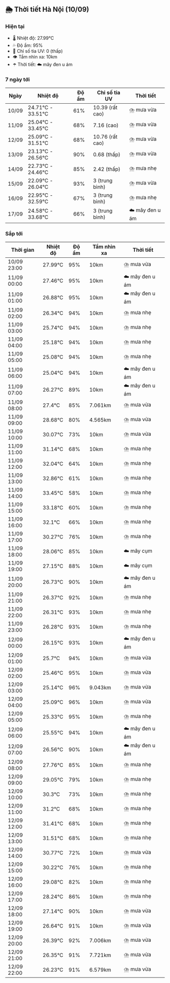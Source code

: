 ## 🌦️ Thời tiết Hà Nội (10/09)

### Hiện tại

- 🌡️ Nhiệt độ: 27.99℃
- 💦 Độ ẩm: 95%
- 🌟 Chỉ số tia UV: 0 (thấp)
- 👁️ Tầm nhìn xa: 10km
- ☂️ Thời tiết: ☁️ mây đen u ám

### 7 ngày tới

| Ngày | Nhiệt độ | Độ ẩm | Chỉ số tia UV | Thời tiết |
| --- | --- | --- | --- | --- |
| 10/09 | 24.71℃ - 33.51℃ | 61% | 10.39 (rất cao) | ⛈️ mưa vừa |
| 11/09 | 25.04℃ - 33.45℃ | 68% | 7.16 (cao) | ⛈️ mưa vừa |
| 12/09 | 25.09℃ - 31.51℃ | 68% | 10.76 (rất cao) | ⛈️ mưa vừa |
| 13/09 | 23.13℃ - 26.56℃ | 90% | 0.68 (thấp) | ⛈️ mưa vừa |
| 14/09 | 22.73℃ - 24.46℃ | 85% | 2.42 (thấp) | ⛈️ mưa nhẹ |
| 15/09 | 22.09℃ - 26.04℃ | 93% | 3 (trung bình) | ⛈️ mưa vừa |
| 16/09 | 22.95℃ - 32.59℃ | 67% | 3 (trung bình) | ⛈️ mưa nhẹ |
| 17/09 | 24.58℃ - 33.68℃ | 66% | 3 (trung bình) | ☁️ mây đen u ám |

### Sắp tới

| Thời gian | Nhiệt độ | Độ ẩm | Tầm nhìn xa | Thời tiết |
| --- | --- | --- | --- | --- |
| 10/09 23:00 | 27.99℃ | 95% | 10km | ⛈️ mưa vừa |
| 11/09 00:00 | 27.46℃ | 95% | 10km | ☁️ mây đen u ám |
| 11/09 01:00 | 26.88℃ | 95% | 10km | ☁️ mây đen u ám |
| 11/09 02:00 | 26.34℃ | 94% | 10km | ⛈️ mưa nhẹ |
| 11/09 03:00 | 25.74℃ | 94% | 10km | ⛈️ mưa nhẹ |
| 11/09 04:00 | 25.18℃ | 94% | 10km | ⛈️ mưa nhẹ |
| 11/09 05:00 | 25.08℃ | 94% | 10km | ⛈️ mưa nhẹ |
| 11/09 06:00 | 25.04℃ | 94% | 10km | ☁️ mây đen u ám |
| 11/09 07:00 | 26.27℃ | 89% | 10km | ☁️ mây đen u ám |
| 11/09 08:00 | 27.4℃ | 85% | 7.061km | ⛈️ mưa vừa |
| 11/09 09:00 | 28.68℃ | 80% | 4.565km | ⛈️ mưa vừa |
| 11/09 10:00 | 30.07℃ | 73% | 10km | ⛈️ mưa vừa |
| 11/09 11:00 | 31.14℃ | 68% | 10km | ⛈️ mưa nhẹ |
| 11/09 12:00 | 32.04℃ | 64% | 10km | ⛈️ mưa nhẹ |
| 11/09 13:00 | 32.86℃ | 61% | 10km | ⛈️ mưa nhẹ |
| 11/09 14:00 | 33.45℃ | 58% | 10km | ⛈️ mưa nhẹ |
| 11/09 15:00 | 33.18℃ | 60% | 10km | ⛈️ mưa nhẹ |
| 11/09 16:00 | 32.1℃ | 66% | 10km | ⛈️ mưa nhẹ |
| 11/09 17:00 | 30.27℃ | 76% | 10km | ⛈️ mưa nhẹ |
| 11/09 18:00 | 28.06℃ | 85% | 10km | ☁️ mây cụm |
| 11/09 19:00 | 27.15℃ | 88% | 10km | ☁️ mây cụm |
| 11/09 20:00 | 26.73℃ | 90% | 10km | ☁️ mây đen u ám |
| 11/09 21:00 | 26.37℃ | 92% | 10km | ⛈️ mưa nhẹ |
| 11/09 22:00 | 26.31℃ | 93% | 10km | ⛈️ mưa nhẹ |
| 11/09 23:00 | 26.28℃ | 93% | 10km | ⛈️ mưa nhẹ |
| 12/09 00:00 | 26.15℃ | 93% | 10km | ☁️ mây đen u ám |
| 12/09 01:00 | 25.7℃ | 94% | 10km | ⛈️ mưa vừa |
| 12/09 02:00 | 25.46℃ | 95% | 10km | ⛈️ mưa vừa |
| 12/09 03:00 | 25.14℃ | 96% | 9.043km | ⛈️ mưa vừa |
| 12/09 04:00 | 25.09℃ | 96% | 10km | ⛈️ mưa vừa |
| 12/09 05:00 | 25.33℃ | 95% | 10km | ⛈️ mưa nhẹ |
| 12/09 06:00 | 25.55℃ | 94% | 10km | ☁️ mây đen u ám |
| 12/09 07:00 | 26.56℃ | 90% | 10km | ☁️ mây đen u ám |
| 12/09 08:00 | 27.76℃ | 85% | 10km | ⛈️ mưa nhẹ |
| 12/09 09:00 | 29.05℃ | 79% | 10km | ⛈️ mưa nhẹ |
| 12/09 10:00 | 30.3℃ | 73% | 10km | ⛈️ mưa nhẹ |
| 12/09 11:00 | 31.2℃ | 68% | 10km | ⛈️ mưa nhẹ |
| 12/09 12:00 | 31.41℃ | 68% | 10km | ⛈️ mưa nhẹ |
| 12/09 13:00 | 31.51℃ | 68% | 10km | ⛈️ mưa nhẹ |
| 12/09 14:00 | 30.77℃ | 72% | 10km | ⛈️ mưa vừa |
| 12/09 15:00 | 30.22℃ | 76% | 10km | ⛈️ mưa nhẹ |
| 12/09 16:00 | 29.08℃ | 82% | 10km | ⛈️ mưa nhẹ |
| 12/09 17:00 | 28.24℃ | 86% | 10km | ⛈️ mưa nhẹ |
| 12/09 18:00 | 27.14℃ | 90% | 10km | ⛈️ mưa vừa |
| 12/09 19:00 | 26.64℃ | 91% | 10km | ⛈️ mưa vừa |
| 12/09 20:00 | 26.39℃ | 92% | 7.006km | ⛈️ mưa vừa |
| 12/09 21:00 | 26.35℃ | 91% | 7.721km | ⛈️ mưa vừa |
| 12/09 22:00 | 26.23℃ | 91% | 6.579km | ⛈️ mưa vừa |
